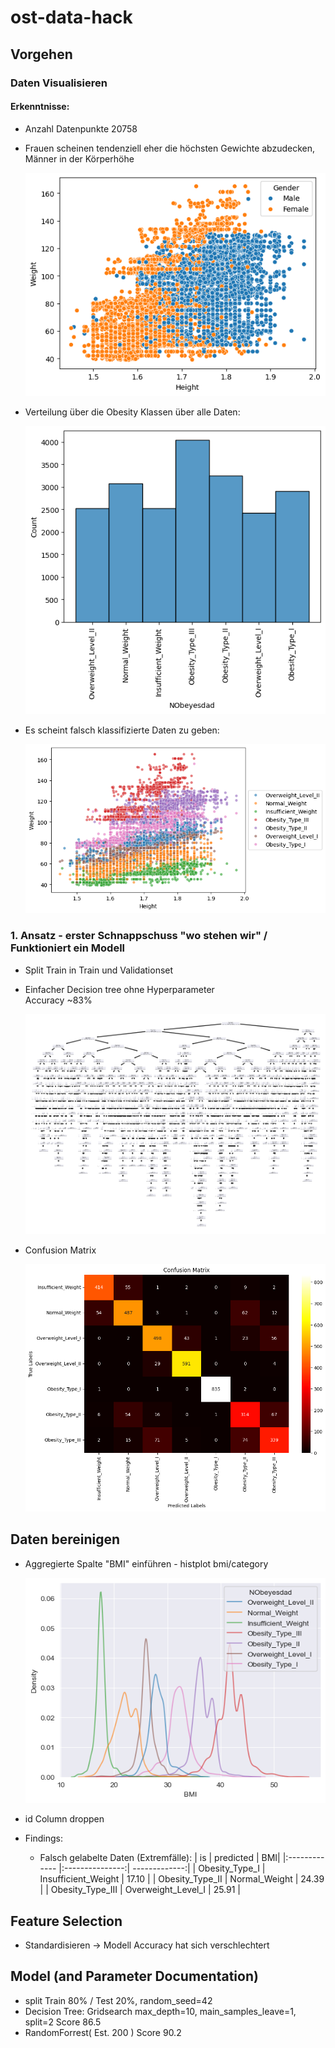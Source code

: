# ost-data-hack

## Vorgehen

### Daten Visualisieren
  #### Erkenntnisse:
  - Anzahl Datenpunkte 20758
  - Frauen scheinen tendenziell eher die höchsten Gewichte abzudecken, Männer in der Körperhöhe
    
    ![alt text](images/scatter_male_female.png)
  - Verteilung über die Obesity Klassen über alle Daten:
  
    ![alt text](images/histplot.png)
  - Es scheint falsch klassifizierte Daten zu geben:
  
    ![alt text](images/scatter_obesity.png)

### 1. Ansatz - erster Schnappschuss "wo stehen wir" / Funktioniert ein Modell
  - Split Train in Train und Validationset

  - Einfacher Decision tree ohne Hyperparameter
    <br>Accuracy ~83%
    
      ![alt text](images/1_approach_decision_tree.png)
  - Confusion Matrix
  
    ![alt text](images/1_approach_confusion_matrix.png)

## Daten bereinigen
- Aggregierte Spalte "BMI" einführen - histplot bmi/category

    ![alt text](images/bmi_category_histplot.png)
- id Column droppen
- Findings:
  - Falsch gelabelte Daten (Extremfälle):
      | is | predicted | BMI|
      |:------------- |:---------------:| -------------:|
      | Obesity_Type_I    | Insufficient_Weight  | 17.10 |
      | Obesity_Type_II   | Normal_Weight        | 24.39 |
      | Obesity_Type_III  | Overweight_Level_I   | 25.91 |

## Feature Selection
- Standardisieren -> Modell Accuracy hat sich verschlechtert

## Model (and Parameter Documentation)
  - split Train 80% / Test 20%, random_seed=42
  - Decision Tree: Gridsearch max_depth=10, main_samples_leave=1, split=2 Score 86.5
  - RandomForrest( Est. 200 ) Score 90.2